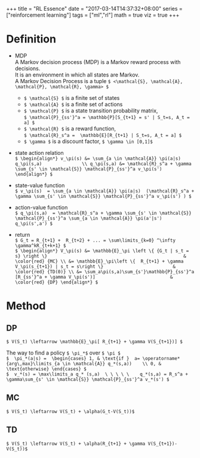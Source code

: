 +++
title = "RL Essence"
date = "2017-03-14T14:37:32+08:00"
series = ["reinforcement learning"]
tags = ["ml","rl"]
math = true
viz = true
+++

# Definition
- MDP               
A Markov decision process (MDP) is a Markov reward process with decisions.  
It is an environment in which all states are Markov.    
A Markov Decision Process is a tuple  `$ <\mathcal{S}, \mathcal{A}, \mathcal{P}, \mathcal{R}, \gamma> $`    

    - `$ \mathcal{S} $` is a finite set of states   
    - `$ \mathcal{A} $` is a finite set of actions
    - `$ \mathcal{P} $` is a state transition probability matrix,       
    `$ \mathcal{P}_{ss'}^a = \mathbb{P}[S_{t+1} = s' | S_t=s, A_t = a] $`  
    - `$ \mathcal{R} $` is a reward function,       
    `$ \mathcal{R}_s^a =  \mathbb{E}[R_{t+1} | S_t=s, A_t = a] $`   
    - `$ \gamma $` is a discount factor,  `$ \gamma \in [0,1]$`  

- state action relation         
`$
\begin{align*}
    v_\pi(s) &= \sum_{a \in \mathcal{A}} \pi(a|s) q_\pi(s,a)               \\
    q_\pi(s,a) &= \mathcal{R}_s^a + \gamma \sum_{s' \in \mathcal{S}} \mathcal{P}_{ss'}^a v_\pi(s')  
\end{align*}
$`    

- state-value function          
`$ v_\pi(s)  = \sum_{a \in \mathcal{A}} \pi(a|s)  (\mathcal{R}_s^a + \gamma \sum_{s' \in \mathcal{S}} \mathcal{P}_{ss'}^a v_\pi(s') ) $` 

- action-value function          
    `$ q_\pi(s,a)  = \mathcal{R}_s^a + \gamma \sum_{s' \in \mathcal{S}} \mathcal{P}_{ss'}^a \sum_{a \in \mathcal{A}} \pi(a'|s') q_\pi(s',a') $`  

- return        
    `$ G_t = R_{t+1} +  R_{t+2} + ... = \sum\limits_{k=0} ^\infty \gamma^kR_{t+k+1} $`              
`$
\begin{align*}
V_\pi(s) &= \mathbb{E}_\pi \left \{ {G_t | s_t = s} \right \}                                                   &  \color{red} {MC} \\
         &= \mathbb{E}_\pi\left \{  R_{t+1} + \gamma V_\pi(s_{t+1}) | s_t = s\right \}                          &  \color{red} {TD(0)} \\
         &= \sum_a\pi(s,a)\sum_{s'}\mathbb{P}_{ss'}^a [R_{ss'}^a + \gamma V_\pi(s')]                            &  \color{red} {DP}
\end{align*}
$`

# Method
 
## DP           
`$ V(S_t) \leftarrow \mathbb{E}_\pi[ R_{t+1} + \gamma V(S_{t+1})] $`    

The way to find a policy `$ \pi_*$` over `$ \pi $`              
`$ 
\pi_*(a|s) = 
\begin{cases}
    1, & \text{if }  a= \operatorname*{arg\,max}\limits_{a \in \mathcal{A}} q_*(s,a))    \\
    0, & \text{otherwise}
\end{cases}
$`                          
`$  v_*(s) = \max\limits_a q_* (s,a)  \ \ \ \ \    q_*(s,a) = R_s^a + \gamma\sum_{s' \in \mathcal{S}} \mathcal{P}_{ss'}^a v_*(s') $`

## MC       
 `$ V(S_t) \leftarrow V(S_t) + \alpha(G_t-V(S_t))$`       

## TD           
`$ V(S_t) \leftarrow V(S_t) + \alpha(R_{t+1} + \gamma V(S_{t+1})-V(S_t))$`            
